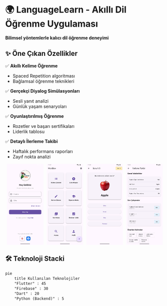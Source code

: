# 🌍 LanguageLearn - Akıllı Dil Öğrenme Uygulaması  

**Bilimsel yöntemlerle kalıcı dil öğrenme deneyimi**  


## ✨ Öne Çıkan Özellikler  

✅ **Akıllı Kelime Öğrenme**  
- Spaced Repetition algoritması  
- Bağlamsal öğrenme teknikleri  

✅ **Gerçekçi Diyalog Simülasyonları**  
- Sesli yanıt analizi  
- Günlük yaşam senaryoları  

✅ **Oyunlaştırılmış Öğrenme**  
- Rozetler ve başarı sertifikaları  
- Liderlik tablosu  

✅ **Detaylı İlerleme Takibi**  
- Haftalık performans raporları  
- Zayıf nokta analizi  
<div align="center"> <div style="display: flex; flex-wrap: wrap; justify-content: center; gap: 10px;"> <img src="login.png" width="23%" alt="Giriş Ekranı"> <img src="home.png" width="23%" alt="Ana Sayfa"> <img src="learn.png" width="23%" alt="Öğrenme Modu"> <img src="progress.png" width="23%" alt="İlerleme Takip"> </div> </div>

## 🛠️ Teknoloji Stacki  

```mermaid
pie
    title Kullanılan Teknolojiler
    "Flutter" : 45
    "Firebase" : 30
    "Dart" : 20
    "Python (Backend)" : 5
